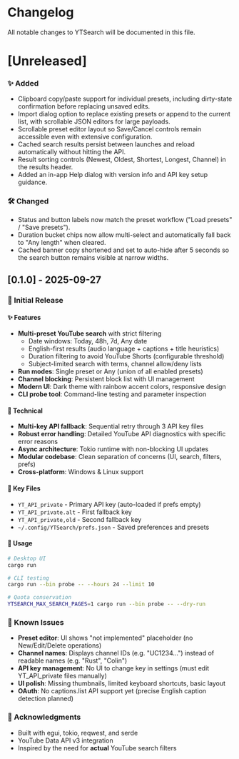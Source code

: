 # Changelog

All notable changes to YTSearch will be documented in this file.

# [Unreleased]

### ✨ Added
- Clipboard copy/paste support for individual presets, including dirty-state confirmation before replacing unsaved edits.
- Import dialog option to replace existing presets or append to the current list, with scrollable JSON editors for large payloads.
- Scrollable preset editor layout so Save/Cancel controls remain accessible even with extensive configuration.
- Cached search results persist between launches and reload automatically without hitting the API.
- Result sorting controls (Newest, Oldest, Shortest, Longest, Channel) in the results header.
- Added an in-app Help dialog with version info and API key setup guidance.

### 🛠️ Changed
- Status and button labels now match the preset workflow ("Load presets" / "Save presets").
- Duration bucket chips now allow multi-select and automatically fall back to "Any length" when cleared.
- Cached banner copy shortened and set to auto-hide after 5 seconds so the search button remains visible at narrow widths.

## [0.1.0] - 2025-09-27

### 🎉 Initial Release

#### ✨ Features
- **Multi-preset YouTube search** with strict filtering
  - Date windows: Today, 48h, 7d, Any date
  - English-first results (audio language + captions + title heuristics)
  - Duration filtering to avoid YouTube Shorts (configurable threshold)
  - Subject-limited search with terms, channel allow/deny lists
- **Run modes**: Single preset or Any (union of all enabled presets)
- **Channel blocking**: Persistent block list with UI management
- **Modern UI**: Dark theme with rainbow accent colors, responsive design
- **CLI probe tool**: Command-line testing and parameter inspection

#### 🔧 Technical
- **Multi-key API fallback**: Sequential retry through 3 API key files
- **Robust error handling**: Detailed YouTube API diagnostics with specific error reasons
- **Async architecture**: Tokio runtime with non-blocking UI updates
- **Modular codebase**: Clean separation of concerns (UI, search, filters, prefs)
- **Cross-platform**: Windows & Linux support

#### 📁 Key Files
- `YT_API_private` - Primary API key (auto-loaded if prefs empty)
- `YT_API_private.alt` - First fallback key  
- `YT_API_private,old` - Second fallback key
- `~/.config/YTSearch/prefs.json` - Saved preferences and presets

#### 🚀 Usage
```bash
# Desktop UI
cargo run

# CLI testing
cargo run --bin probe -- --hours 24 --limit 10

# Quota conservation
YTSEARCH_MAX_SEARCH_PAGES=1 cargo run --bin probe -- --dry-run
```

### 🐛 Known Issues
- **Preset editor**: UI shows "not implemented" placeholder (no New/Edit/Delete operations)
- **Channel names**: Displays channel IDs (e.g. "UC1234...") instead of readable names (e.g. "Rust", "Colin")
- **API key management**: No UI to change key in settings (must edit YT_API_private files manually)
- **UI polish**: Missing thumbnails, limited keyboard shortcuts, basic layout
- **OAuth**: No captions.list API support yet (precise English caption detection planned)

### 🙏 Acknowledgments  
- Built with egui, tokio, reqwest, and serde
- YouTube Data API v3 integration
- Inspired by the need for **actual** YouTube search filters
